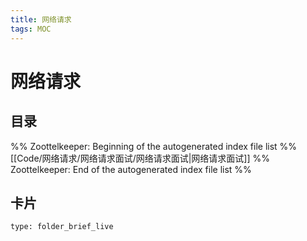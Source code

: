 ```yaml
---
title: 网络请求
tags: MOC
---
```

# 网络请求

## 目录



%% Zoottelkeeper: Beginning of the autogenerated index file list  %%
 [[Code/网络请求/网络请求面试/网络请求面试|网络请求面试]]
%% Zoottelkeeper: End of the autogenerated index file list  %%












## 卡片

```ccard
type: folder_brief_live
```



















